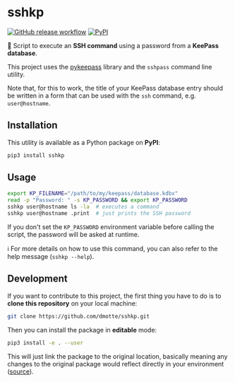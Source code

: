 # sshkp

[![GitHub release workflow](https://img.shields.io/github/workflow/status/dmotte/sshkp/release?logo=github&label=release&style=flat-square)](https://github.com/dmotte/sshkp/actions)
[![PyPI](https://img.shields.io/pypi/v/sshkp?logo=python&style=flat-square)](https://pypi.org/project/sshkp/)

:snake: Script to execute an **SSH command** using a password from a **KeePass database**.

This project uses the [pykeepass](https://pypi.org/project/pykeepass/) library and the `sshpass` command line utility.

Note that, for this to work, the title of your KeePass database entry should be written in a form that can be used with the `ssh` command, e.g. `user@hostname`.

## Installation

This utility is available as a Python package on **PyPI**:

```bash
pip3 install sshkp
```

## Usage

```bash
export KP_FILENAME="/path/to/my/keepass/database.kdbx"
read -p "Password: " -s KP_PASSWORD && export KP_PASSWORD
sshkp user@hostname ls -la  # executes a command
sshkp user@hostname .print  # just prints the SSH password
```

If you don't set the `KP_PASSWORD` environment variable before calling the script, the password will be asked at runtime.

:information_source: For more details on how to use this command, you can also refer to the help message (`sshkp --help`).

## Development

If you want to contribute to this project, the first thing you have to do is to **clone this repository** on your local machine:

```bash
git clone https://github.com/dmotte/sshkp.git
```

Then you can install the package in **editable** mode:

```bash
pip3 install -e . --user
```

This will just link the package to the original location, basically meaning any changes to the original package would reflect directly in your environment ([source](https://stackoverflow.com/a/35064498)).
